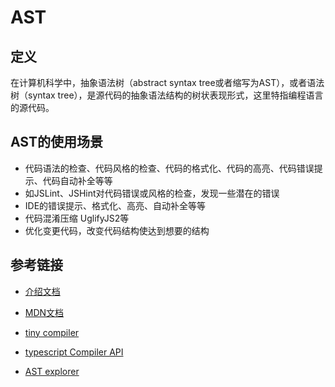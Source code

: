 # AST
## 定义
在计算机科学中，抽象语法树（abstract syntax tree或者缩写为AST），或者语法树（syntax tree），是源代码的抽象语法结构的树状表现形式，这里特指编程语言的源代码。

## AST的使用场景
- 代码语法的检查、代码风格的检查、代码的格式化、代码的高亮、代码错误提示、代码自动补全等等
- 如JSLint、JSHint对代码错误或风格的检查，发现一些潜在的错误
- IDE的错误提示、格式化、高亮、自动补全等等
- 代码混淆压缩 UglifyJS2等
- 优化变更代码，改变代码结构使达到想要的结构

## 参考链接
- [介绍文档](https://segmentfault.com/a/1190000016231512?utm_source=tag-newest)

- [MDN文档](https://developer.mozilla.org/en-US/docs/Mozilla/Projects/SpiderMonkey/Parser_API#Node_objects)

- [tiny compiler](https://github.com/jamiebuilds/the-super-tiny-compiler)

- [typescript Compiler API](https://github.com/Microsoft/TypeScript/wiki/Using-the-Compiler-API)

- [AST explorer](https://astexplorer.net/)
